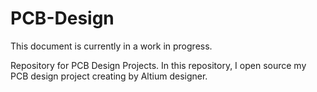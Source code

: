 # PCB-Design

This document is currently in a work in progress.

Repository for PCB Design Projects.
In this repository, I open source my PCB design project creating by Altium designer.

